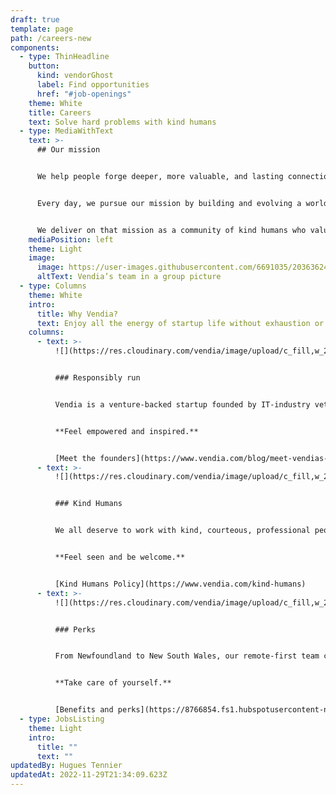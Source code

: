 ```yaml
---
draft: true
template: page
path: /careers-new
components:
  - type: ThinHeadline
    button:
      kind: vendorGhost
      label: Find opportunities
      href: "#job-openings"
    theme: White
    title: Careers
    text: Solve hard problems with kind humans
  - type: MediaWithText
    text: >-
      ## Our mission


      We help people forge deeper, more valuable, and lasting connections through better sharing — across teams, departments, and business networks.


      Every day, we pursue our mission by building and evolving a world-class SaaS platform that makes real-time, cross-cloud, multi-party data sharing highly scalable, fault-tolerant, and secure.


      We deliver on that mission as a community of kind humans who value and behave with trust, ingenuity, a growth mindset, responsibility, and a bias toward results.
    mediaPosition: left
    theme: Light
    image:
      image: https://user-images.githubusercontent.com/6691035/203636244-cea8b68c-51fc-4003-8d1d-3a266cd38483.jpg
      altText: Vendia’s team in a group picture
  - type: Columns
    theme: White
    intro:
      title: Why Vendia?
      text: Enjoy all the energy of startup life without exhaustion or drama
    columns:
      - text: >-
          ![](https://res.cloudinary.com/vendia/image/upload/c_fill,w_2000/v1669319829/Group_48095931_mgwd2a.svg)


          ### Responsibly run


          Vendia is a venture-backed startup founded by IT-industry veterans. Minority-owned and lead, we’re backed by $50M in investment from top-tier investors, and we grow the team as we grow the business.


          **Feel empowered and inspired.**


          [Meet the founders](https://www.vendia.com/blog/meet-vendias-founders)
      - text: >-
          ![](https://res.cloudinary.com/vendia/image/upload/c_fill,w_2000/v1669320168/Group_48095931_1_wffbh5.svg)


          ### Kind Humans


          We all deserve to work with kind, courteous, professional people. We have zero tolerance for racism, sexism, ageism, homophobia, transphobia, or any language or behavior that degrades, humiliates, or belittles.


          **Feel seen and be welcome.**


          [Kind Humans Policy](https://www.vendia.com/kind-humans)
      - text: >-
          ![](https://res.cloudinary.com/vendia/image/upload/c_fill,w_2000/v1669320206/Group_48095931_2_rdgcuo.svg)


          ### Perks


          From Newfoundland to New South Wales, our remote-first team celebrates everything from an office setup stipend, flex-time, and unlimited PTO to comprehensive healthcare benefits and more.


          **Take care of yourself.**


          [Benefits and perks](https://8766854.fs1.hubspotusercontent-na1.net/hubfs/8766854/Careers%20and%20recruiting/Vendia_Benefits_perks.pdf)
  - type: JobsListing
    theme: Light
    intro:
      title: ""
      text: ""
updatedBy: Hugues Tennier
updatedAt: 2022-11-29T21:34:09.623Z
---
```

